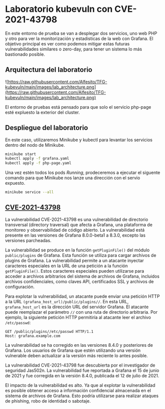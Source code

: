 # Laboratorio kubevuln con CVE-2021-43798

En este entorno de prueba se van a desplegar dos servicios, uno web PHP y otro para ver la monitorización y estadisticas de la web con Grafana. El objetivo principal es ver como podemos mitigar estas futuras vulnerabilidades similares o zero-day, para tener un sistema lo más bastionado posible.

## Arquitectura del laboratorio

![https://raw.githubusercontent.com/Alfesito/TFG-kubevuln/main/images/lab_architecture.png](https://raw.githubusercontent.com/Alfesito/TFG-kubevuln/main/images/lab_architecture.png)

El entorno de pruebas está pensado para que solo el servicio php-page esté expluesto la exterior del cluster.

## Despliegue del laboratorio

En este caso, utilizaremos Minikube y kubectl para levantar los servicios dentro del nodo de Minikube.

```bash
minikube start
kubectl apply -f grafana.yaml
kubectl apply -f php-page.yaml
```

Una vez estén todos los pods *Running*, prodeceremos a ejecutar el siguente comando para que Minikube nos lanze una dirección con el servio expuesto.

```bash
minikube service --all
```

## [CVE-2021-43798](https://www.exploit-db.com/exploits/50581)


La vulnerabilidad CVE-2021-43798 es una vulnerabilidad de directorio transversal (directory traversal) que afecta a Grafana, una plataforma de monitoreo y observabilidad de código abierto. La vulnerabilidad está presente en las versiones de Grafana 8.0.0-beta1 a 8.3.0, excepto las versiones parcheadas.

La vulnerabilidad se produce en la función ```getPluginFile()``` del módulo ```public/plugins``` de Grafana. Esta función se utiliza para cargar archivos de plugins de Grafana. La vulnerabilidad permite a un atacante inyectar caracteres especiales en la URL de una petición a la función ```getPluginFile()```. Estos caracteres especiales pueden utilizarse para acceder a archivos arbitrarios del sistema de archivos de Grafana, incluidos archivos confidenciales, como claves API, certificados SSL y archivos de configuración.

Para explotar la vulnerabilidad, un atacante puede enviar una petición HTTP a la URL ```(grafana_host_url)/public/plugins//```. En esta URL, ```grafana_host_url``` es la dirección URL del servidor Grafana. El atacante puede reemplazar el parámetro ```//``` con una ruta de directorio arbitraria. Por ejemplo, la siguiente petición HTTP permitiría al atacante leer el archivo ```/etc/passwd```:

```
GET /public/plugins//etc/passwd HTTP/1.1
Host: grafana.example.com
```

La vulnerabilidad se ha corregido en las versiones 8.4.0 y posteriores de Grafana. Los usuarios de Grafana que estén utilizando una versión vulnerable deben actualizar a la versión más reciente lo antes posible.

La vulnerabilidad CVE-2021-43798 fue descubierta por el investigador de seguridad Jas502n. La vulnerabilidad fue reportada a Grafana el 15 de junio de 2021 y fue corregida en la versión 8.4.0, publicada el 12 de julio de 2021.

El impacto de la vulnerabilidad es alto. Ya que al explotar la vulnerabilidad es posible obtener acceso a información confidencial almacenada en el sistema de archivos de Grafana. Esto podría utilizarse para realizar ataques de phishing, robo de identidad o sabotaje.